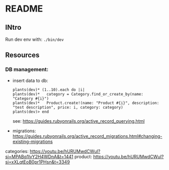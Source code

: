 # README
## INtro
Run dev env with: `./bin/dev`



## Resources
### DB management:
* insert data to db:
    ```
    plants(dev)* (1..10).each do |i|
    plants(dev)*   category = Category.find_or_create_by(name: "Category #{i}")
    plants(dev)*   Product.create!(name: "Product #{i}", description: "test description", price: i, category: category)
    plants(dev)> end
    ```
    see: https://guides.rubyonrails.org/active_record_querying.html

* migrations: https://guides.rubyonrails.org/active_record_migrations.html#changing-existing-migrations

categories: https://youtu.be/hURUMwdCWuI?si=MPABq1IvY2H4WDnA&t=1441
product: https://youtu.be/hURUMwdCWuI?si=xXLqtEoB0pr1PHsn&t=3349
